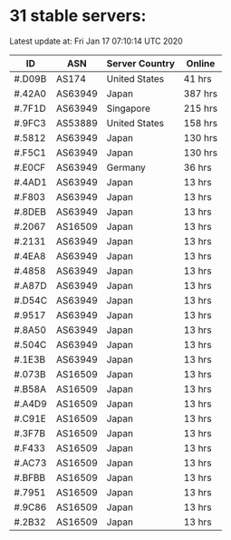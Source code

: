 # 31 stable servers:

Latest update at: Fri Jan 17 07:10:14 UTC 2020

| ID | ASN | Server Country | Online |
| -- | --- | -------------- | ------ |
| #.D09B | AS174 | United States | 41 hrs |
| #.42A0 | AS63949 | Japan | 387 hrs |
| #.7F1D | AS63949 | Singapore | 215 hrs |
| #.9FC3 | AS53889 | United States | 158 hrs |
| #.5812 | AS63949 | Japan | 130 hrs |
| #.F5C1 | AS63949 | Japan | 130 hrs |
| #.E0CF | AS63949 | Germany | 36 hrs |
| #.4AD1 | AS63949 | Japan | 13 hrs |
| #.F803 | AS63949 | Japan | 13 hrs |
| #.8DEB | AS63949 | Japan | 13 hrs |
| #.2067 | AS16509 | Japan | 13 hrs |
| #.2131 | AS63949 | Japan | 13 hrs |
| #.4EA8 | AS63949 | Japan | 13 hrs |
| #.4858 | AS63949 | Japan | 13 hrs |
| #.A87D | AS63949 | Japan | 13 hrs |
| #.D54C | AS63949 | Japan | 13 hrs |
| #.9517 | AS63949 | Japan | 13 hrs |
| #.8A50 | AS63949 | Japan | 13 hrs |
| #.504C | AS63949 | Japan | 13 hrs |
| #.1E3B | AS63949 | Japan | 13 hrs |
| #.073B | AS16509 | Japan | 13 hrs |
| #.B58A | AS16509 | Japan | 13 hrs |
| #.A4D9 | AS16509 | Japan | 13 hrs |
| #.C91E | AS16509 | Japan | 13 hrs |
| #.3F7B | AS16509 | Japan | 13 hrs |
| #.F433 | AS16509 | Japan | 13 hrs |
| #.AC73 | AS16509 | Japan | 13 hrs |
| #.BFBB | AS16509 | Japan | 13 hrs |
| #.7951 | AS16509 | Japan | 13 hrs |
| #.9C86 | AS16509 | Japan | 13 hrs |
| #.2B32 | AS16509 | Japan | 13 hrs |

